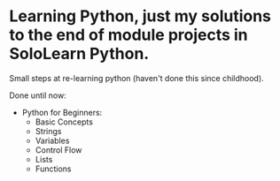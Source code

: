 # Learning Python, just my solutions to the end of module projects in SoloLearn Python.

Small steps at re-learning python (haven't done this since childhood).

Done until now:

- Python for Beginners:
  -   Basic Concepts
  -   Strings
  -   Variables
  -   Control Flow
  -   Lists
  -   Functions
